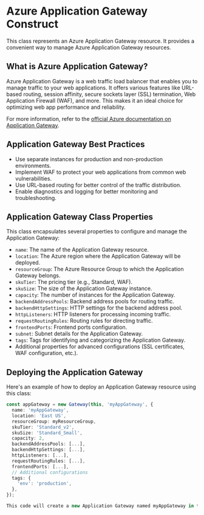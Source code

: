 # Azure Application Gateway Construct

This class represents an Azure Application Gateway resource. It provides a convenient way to manage Azure Application Gateway resources.

## What is Azure Application Gateway?

Azure Application Gateway is a web traffic load balancer that enables you to manage traffic to your web applications. It offers various features like URL-based routing, session affinity, secure sockets layer (SSL) termination, Web Application Firewall (WAF), and more. This makes it an ideal choice for optimizing web app performance and reliability.

For more information, refer to the [official Azure documentation on Application Gateway](https://docs.microsoft.com/en-us/azure/application-gateway/).

## Application Gateway Best Practices

- Use separate instances for production and non-production environments.
- Implement WAF to protect your web applications from common web vulnerabilities.
- Use URL-based routing for better control of the traffic distribution.
- Enable diagnostics and logging for better monitoring and troubleshooting.

## Application Gateway Class Properties

This class encapsulates several properties to configure and manage the Application Gateway:

- `name`: The name of the Application Gateway resource.
- `location`: The Azure region where the Application Gateway will be deployed.
- `resourceGroup`: The Azure Resource Group to which the Application Gateway belongs.
- `skuTier`: The pricing tier (e.g., Standard, WAF).
- `skuSize`: The size of the Application Gateway instance.
- `capacity`: The number of instances for the Application Gateway.
- `backendAddressPools`: Backend address pools for routing traffic.
- `backendHttpSettings`: HTTP settings for the backend address pool.
- `httpListeners`: HTTP listeners for processing incoming traffic.
- `requestRoutingRules`: Routing rules for directing traffic.
- `frontendPorts`: Frontend ports configuration.
- `subnet`: Subnet details for the Application Gateway.
- `tags`: Tags for identifying and categorizing the Application Gateway.
- Additional properties for advanced configurations (SSL certificates, WAF configuration, etc.).

## Deploying the Application Gateway

Here's an example of how to deploy an Application Gateway resource using this class:

```typescript
const appGateway = new Gateway(this, 'myAppGateway', {
  name: 'myAppGateway',
  location: 'East US',
  resourceGroup: myResourceGroup,
  skuTier: 'Standard_v2',
  skuSize: 'Standard_Small',
  capacity: 2,
  backendAddressPools: [...],
  backendHttpSettings: [...],
  httpListeners: [...],
  requestRoutingRules: [...],
  frontendPorts: [...],
  // Additional configurations
  tags: {
    'env': 'production',
  },
});

This code will create a new Application Gateway named myAppGateway in the East US Azure region within the specified resource group. It will be configured with the Standard v2 pricing tier, small SKU size, and essential settings for backend pools, HTTP settings, listeners, and routing rules. Tags are used for easy identification.